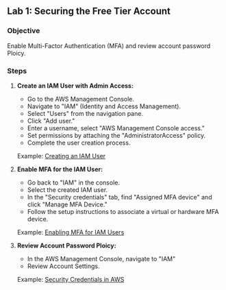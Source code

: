 ## Lab 1: Securing the Free Tier Account

### Objective
Enable Multi-Factor Authentication (MFA) and review account password Ploicy.

### Steps

1. **Create an IAM User with Admin Access:**
   - Go to the AWS Management Console.
   - Navigate to "IAM" (Identity and Access Management).
   - Select "Users" from the navigation pane.
   - Click "Add user."
   - Enter a username, select "AWS Management Console access."
   - Set permissions by attaching the "AdministratorAccess" policy.
   - Complete the user creation process.

   Example: [Creating an IAM User](https://docs.aws.amazon.com/IAM/latest/UserGuide/id_users_create.html)

2. **Enable MFA for the IAM User:**
   - Go back to "IAM" in the console.
   - Select the created IAM user.
   - In the "Security credentials" tab, find "Assigned MFA device" and click "Manage MFA Device."
   - Follow the setup instructions to associate a virtual or hardware MFA device.

   Example: [Enabling MFA for IAM Users](https://docs.aws.amazon.com/IAM/latest/UserGuide/id_credentials_mfa_enable_virtual.html)

3. **Review Account Password Ploicy:**
   - In the AWS Management Console, navigate to "IAM"
   - Review Account Settings.

   Example: [Security Credentials in AWS](https://docs.aws.amazon.com/general/latest/gr/aws-sec-cred-types.html#aws-access-keys-best-practices)
